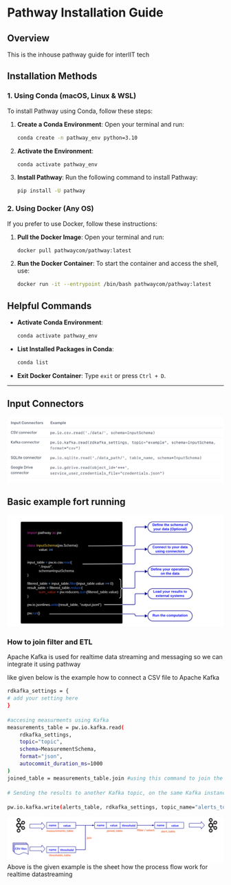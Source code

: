 # Pathway Installation Guide

## Overview
This is the inhouse pathway guide for interIIT tech 

## Installation Methods

### 1. Using Conda (macOS, Linux & WSL)

To install Pathway using Conda, follow these steps:

1. **Create a Conda Environment**:
   Open your terminal and run:
   ```bash
   conda create -n pathway_env python=3.10
   ```

2. **Activate the Environment**:
   ```bash
   conda activate pathway_env
   ```

3. **Install Pathway**:
   Run the following command to install Pathway:
   ```bash
   pip install -U pathway
   ```

### 2. Using Docker (Any OS)

If you prefer to use Docker, follow these instructions:

1. **Pull the Docker Image**:
   Open your terminal and run:
   ```bash
   docker pull pathwaycom/pathway:latest
   ```

2. **Run the Docker Container**:
   To start the container and access the shell, use:
   ```bash
   docker run -it --entrypoint /bin/bash pathwaycom/pathway:latest
   ```
## Helpful Commands

- **Activate Conda Environment**:
  ```bash
  conda activate pathway_env
  ```

- **List Installed Packages in Conda**:
  ```bash
  conda list
  ```

- **Exit Docker Container**:
  Type `exit` or press `Ctrl + D`.

---
## Input Connectors 
![Input Connectors](assets/Input_connectors.png)

## Basic example fort running 
![Input Connectors](assets/basic_eg.png)

### How to join filter and ETL
Apache Kafka is used for realtime data streaming and messaging so we can integrate it using pathway 

like given below is the example how to connect a CSV file to Apache Kafka

```bash 
rdkafka_settings = {
# add your setting here
}

#accesing measurments using Kafka
measurements_table = pw.io.kafka.read(
    rdkafka_settings,
    topic="topic",
    schema=MeasurementSchema,
    format="json",
    autocommit_duration_ms=1000
)
joined_table = measurements_table.join #using this command to join the table

# Sending the results to another Kafka topic, on the same Kafka instance

pw.io.kafka.write(alerts_table, rdkafka_settings, topic_name="alerts_topic", format="json")
```

![Input Connectors](assets/kafka.png)
Above is the given example is the sheet how the process flow work for realtime datastreaming 


